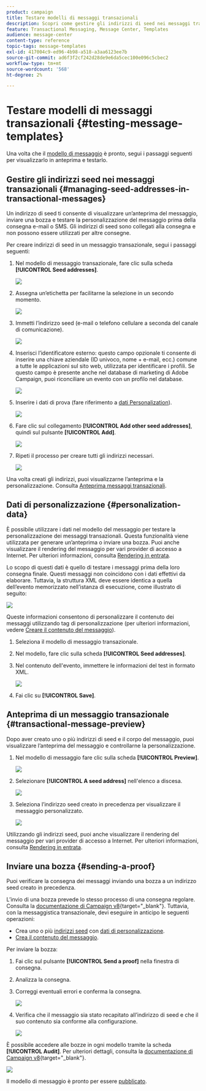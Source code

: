 ```yaml
---
product: campaign
title: Testare modelli di messaggi transazionali
description: Scopri come gestire gli indirizzi di seed nei messaggi transazionali per visualizzarli in anteprima e testarli in Adobe Campaign Classic
feature: Transactional Messaging, Message Center, Templates
audience: message-center
content-type: reference
topic-tags: message-templates
exl-id: 417004c9-ed96-4b98-a518-a3aa6123ee7b
source-git-commit: ad6f3f2cf242d28de9e6da5cec100e096c5cbec2
workflow-type: tm+mt
source-wordcount: '568'
ht-degree: 2%

---
```


# Testare modelli di messaggi transazionali {#testing-message-templates}



Una volta che il [modello di messaggio](../../message-center/using/creating-the-message-template.md) è pronto, segui i passaggi seguenti per visualizzarlo in anteprima e testarlo.

## Gestire gli indirizzi seed nei messaggi transazionali {#managing-seed-addresses-in-transactional-messages}

Un indirizzo di seed ti consente di visualizzare un’anteprima del messaggio, inviare una bozza e testare la personalizzazione del messaggio prima della consegna e-mail o SMS. Gli indirizzi di seed sono collegati alla consegna e non possono essere utilizzati per altre consegne.

Per creare indirizzi di seed in un messaggio transazionale, segui i passaggi seguenti:

1. Nel modello di messaggio transazionale, fare clic sulla scheda **[!UICONTROL Seed addresses]**.

   ![](assets/messagecenter_create_seedaddr_001.png)

1. Assegna un’etichetta per facilitarne la selezione in un secondo momento.

   ![](assets/messagecenter_create_seedaddr_002.png)

1. Immetti l’indirizzo seed (e-mail o telefono cellulare a seconda del canale di comunicazione).

   ![](assets/messagecenter_create_seedaddr_003.png)

1. Inserisci l’identificatore esterno: questo campo opzionale ti consente di inserire una chiave aziendale (ID univoco, nome + e-mail, ecc.) comune a tutte le applicazioni sul sito web, utilizzata per identificare i profili. Se questo campo è presente anche nel database di marketing di Adobe Campaign, puoi riconciliare un evento con un profilo nel database.

   ![](assets/messagecenter_create_seedaddr_003bis.png)

1. Inserire i dati di prova (fare riferimento a [dati Personalization](#personalization-data)).

   ![](assets/messagecenter_create_custo_001.png)

   <!--## Creating several seed addresses {#creating-several-seed-addresses}-->
1. Fare clic sul collegamento **[!UICONTROL Add other seed addresses]**, quindi sul pulsante **[!UICONTROL Add]**.

   ![](assets/messagecenter_create_seedaddr_004.png)

   <!--1. Follow the configuration steps for a seed address detailed in the [Creating a seed address](#creating-a-seed-address) section.-->
1. Ripeti il processo per creare tutti gli indirizzi necessari.

   ![](assets/messagecenter_create_seedaddr_008.png)

Una volta creati gli indirizzi, puoi visualizzarne l’anteprima e la personalizzazione. Consulta [Anteprima messaggi transazionali](#transactional-message-preview).

## Dati di personalizzazione {#personalization-data}

È possibile utilizzare i dati nel modello del messaggio per testare la personalizzazione dei messaggi transazionali. Questa funzionalità viene utilizzata per generare un’anteprima o inviare una bozza. Puoi anche visualizzare il rendering del messaggio per vari provider di accesso a Internet. Per ulteriori informazioni, consulta [Rendering in entrata](../../delivery/using/inbox-rendering.md).

Lo scopo di questi dati è quello di testare i messaggi prima della loro consegna finale. Questi messaggi non coincidono con i dati effettivi da elaborare. Tuttavia, la struttura XML deve essere identica a quella dell’evento memorizzato nell’istanza di esecuzione, come illustrato di seguito:

![](assets/messagecenter_create_custo_006.png)

Queste informazioni consentono di personalizzare il contenuto dei messaggi utilizzando tag di personalizzazione (per ulteriori informazioni, vedere [Creare il contenuto del messaggio](../../message-center/using/creating-the-message-template.md#creating-message-content)).

1. Seleziona il modello di messaggio transazionale.

1. Nel modello, fare clic sulla scheda **[!UICONTROL Seed addresses]**.

1. Nel contenuto dell&#39;evento, immettere le informazioni del test in formato XML.

   ![](assets/messagecenter_create_custo_001.png)

1. Fai clic su **[!UICONTROL Save]**.

## Anteprima di un messaggio transazionale {#transactional-message-preview}

Dopo aver creato uno o più indirizzi di seed e il corpo del messaggio, puoi visualizzare l’anteprima del messaggio e controllarne la personalizzazione.

1. Nel modello di messaggio fare clic sulla scheda **[!UICONTROL Preview]**.

   ![](assets/messagecenter_preview_001.png)

1. Selezionare **[!UICONTROL A seed address]** nell&#39;elenco a discesa.

   ![](assets/messagecenter_preview_002.png)

1. Seleziona l’indirizzo seed creato in precedenza per visualizzare il messaggio personalizzato.

   ![](assets/messagecenter_create_seedaddr_009.png)

Utilizzando gli indirizzi seed, puoi anche visualizzare il rendering del messaggio per vari provider di accesso a Internet. Per ulteriori informazioni, consulta [Rendering in entrata](../../delivery/using/inbox-rendering.md).

## Inviare una bozza {#sending-a-proof}

Puoi verificare la consegna dei messaggi inviando una bozza a un indirizzo seed creato in precedenza.

L’invio di una bozza prevede lo stesso processo di una consegna regolare. Consulta la [documentazione di Campaign v8](https://experienceleague.adobe.com/docs/campaign/campaign-v8/send/validate/preview-and-proof.html?lang=it){target="_blank"}. Tuttavia, con la messaggistica transazionale, devi eseguire in anticipo le seguenti operazioni:

* Crea uno o più [indirizzi seed](#managing-seed-addresses-in-transactional-messages) con [dati di personalizzazione](#personalization-data).
* [Crea il contenuto del messaggio](../../message-center/using/creating-the-message-template.md#creating-message-content).

Per inviare la bozza:

1. Fai clic sul pulsante **[!UICONTROL Send a proof]** nella finestra di consegna.
1. Analizza la consegna.
1. Correggi eventuali errori e conferma la consegna.

   ![](assets/messagecenter_send_proof_001.png)

1. Verifica che il messaggio sia stato recapitato all’indirizzo di seed e che il suo contenuto sia conforme alla configurazione.

   ![](assets/messagecenter_send_proof_002.png)

È possibile accedere alle bozze in ogni modello tramite la scheda **[!UICONTROL Audit]**. Per ulteriori dettagli, consulta la [documentazione di Campaign v8](https://experienceleague.adobe.com/docs/campaign/campaign-v8/send/validate/preview-and-proof.html?lang=it){target="_blank"}.

![](assets/messagecenter_send_proof_003.png)

Il modello di messaggio è pronto per essere [pubblicato](../../message-center/using/publishing-message-templates.md).